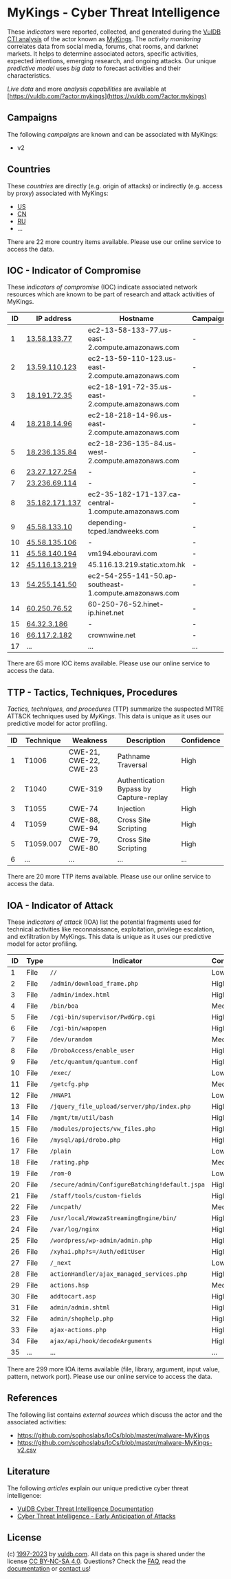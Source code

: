 # MyKings - Cyber Threat Intelligence

These _indicators_ were reported, collected, and generated during the [VulDB CTI analysis](https://vuldb.com/?kb.cti) of the actor known as [MyKings](https://vuldb.com/?actor.mykings). The _activity monitoring_ correlates data from social media, forums, chat rooms, and darknet markets. It helps to determine associated actors, specific activities, expected intentions, emerging research, and ongoing attacks. Our unique _predictive model_ uses _big data_ to forecast activities and their characteristics.

_Live data_ and more _analysis capabilities_ are available at [https://vuldb.com/?actor.mykings](https://vuldb.com/?actor.mykings)

## Campaigns

The following _campaigns_ are known and can be associated with MyKings:

* v2

## Countries

These _countries_ are directly (e.g. origin of attacks) or indirectly (e.g. access by proxy) associated with MyKings:

* [US](https://vuldb.com/?country.us)
* [CN](https://vuldb.com/?country.cn)
* [RU](https://vuldb.com/?country.ru)
* ...

There are 22 more country items available. Please use our online service to access the data.

## IOC - Indicator of Compromise

These _indicators of compromise_ (IOC) indicate associated network resources which are known to be part of research and attack activities of MyKings.

ID | IP address | Hostname | Campaign | Confidence
-- | ---------- | -------- | -------- | ----------
1 | [13.58.133.77](https://vuldb.com/?ip.13.58.133.77) | ec2-13-58-133-77.us-east-2.compute.amazonaws.com | - | Medium
2 | [13.59.110.123](https://vuldb.com/?ip.13.59.110.123) | ec2-13-59-110-123.us-east-2.compute.amazonaws.com | - | Medium
3 | [18.191.72.35](https://vuldb.com/?ip.18.191.72.35) | ec2-18-191-72-35.us-east-2.compute.amazonaws.com | - | Medium
4 | [18.218.14.96](https://vuldb.com/?ip.18.218.14.96) | ec2-18-218-14-96.us-east-2.compute.amazonaws.com | - | Medium
5 | [18.236.135.84](https://vuldb.com/?ip.18.236.135.84) | ec2-18-236-135-84.us-west-2.compute.amazonaws.com | - | Medium
6 | [23.27.127.254](https://vuldb.com/?ip.23.27.127.254) | - | - | High
7 | [23.236.69.114](https://vuldb.com/?ip.23.236.69.114) | - | - | High
8 | [35.182.171.137](https://vuldb.com/?ip.35.182.171.137) | ec2-35-182-171-137.ca-central-1.compute.amazonaws.com | - | Medium
9 | [45.58.133.10](https://vuldb.com/?ip.45.58.133.10) | depending-tcped.landweeks.com | - | High
10 | [45.58.135.106](https://vuldb.com/?ip.45.58.135.106) | - | - | High
11 | [45.58.140.194](https://vuldb.com/?ip.45.58.140.194) | vm194.ebouravi.com | - | High
12 | [45.116.13.219](https://vuldb.com/?ip.45.116.13.219) | 45.116.13.219.static.xtom.hk | - | High
13 | [54.255.141.50](https://vuldb.com/?ip.54.255.141.50) | ec2-54-255-141-50.ap-southeast-1.compute.amazonaws.com | - | Medium
14 | [60.250.76.52](https://vuldb.com/?ip.60.250.76.52) | 60-250-76-52.hinet-ip.hinet.net | - | High
15 | [64.32.3.186](https://vuldb.com/?ip.64.32.3.186) | - | - | High
16 | [66.117.2.182](https://vuldb.com/?ip.66.117.2.182) | crownwine.net | - | High
17 | ... | ... | ... | ...

There are 65 more IOC items available. Please use our online service to access the data.

## TTP - Tactics, Techniques, Procedures

_Tactics, techniques, and procedures_ (TTP) summarize the suspected MITRE ATT&CK techniques used by _MyKings_. This data is unique as it uses our predictive model for actor profiling.

ID | Technique | Weakness | Description | Confidence
-- | --------- | -------- | ----------- | ----------
1 | T1006 | CWE-21, CWE-22, CWE-23 | Pathname Traversal | High
2 | T1040 | CWE-319 | Authentication Bypass by Capture-replay | High
3 | T1055 | CWE-74 | Injection | High
4 | T1059 | CWE-88, CWE-94 | Cross Site Scripting | High
5 | T1059.007 | CWE-79, CWE-80 | Cross Site Scripting | High
6 | ... | ... | ... | ...

There are 20 more TTP items available. Please use our online service to access the data.

## IOA - Indicator of Attack

These _indicators of attack_ (IOA) list the potential fragments used for technical activities like reconnaissance, exploitation, privilege escalation, and exfiltration by MyKings. This data is unique as it uses our predictive model for actor profiling.

ID | Type | Indicator | Confidence
-- | ---- | --------- | ----------
1 | File | `//` | Low
2 | File | `/admin/download_frame.php` | High
3 | File | `/admin/index.html` | High
4 | File | `/bin/boa` | Medium
5 | File | `/cgi-bin/supervisor/PwdGrp.cgi` | High
6 | File | `/cgi-bin/wapopen` | High
7 | File | `/dev/urandom` | Medium
8 | File | `/DroboAccess/enable_user` | High
9 | File | `/etc/quantum/quantum.conf` | High
10 | File | `/exec/` | Low
11 | File | `/getcfg.php` | Medium
12 | File | `/HNAP1` | Low
13 | File | `/jquery_file_upload/server/php/index.php` | High
14 | File | `/mgmt/tm/util/bash` | High
15 | File | `/modules/projects/vw_files.php` | High
16 | File | `/mysql/api/drobo.php` | High
17 | File | `/plain` | Low
18 | File | `/rating.php` | Medium
19 | File | `/rom-0` | Low
20 | File | `/secure/admin/ConfigureBatching!default.jspa` | High
21 | File | `/staff/tools/custom-fields` | High
22 | File | `/uncpath/` | Medium
23 | File | `/usr/local/WowzaStreamingEngine/bin/` | High
24 | File | `/var/log/nginx` | High
25 | File | `/wordpress/wp-admin/admin.php` | High
26 | File | `/xyhai.php?s=/Auth/editUser` | High
27 | File | `/_next` | Low
28 | File | `actionHandler/ajax_managed_services.php` | High
29 | File | `actions.hsp` | Medium
30 | File | `addtocart.asp` | High
31 | File | `admin/admin.shtml` | High
32 | File | `admin/shophelp.php` | High
33 | File | `ajax-actions.php` | High
34 | File | `ajax/api/hook/decodeArguments` | High
35 | ... | ... | ...

There are 299 more IOA items available (file, library, argument, input value, pattern, network port). Please use our online service to access the data.

## References

The following list contains _external sources_ which discuss the actor and the associated activities:

* https://github.com/sophoslabs/IoCs/blob/master/malware-MyKings
* https://github.com/sophoslabs/IoCs/blob/master/malware-MyKings-v2.csv

## Literature

The following _articles_ explain our unique predictive cyber threat intelligence:

* [VulDB Cyber Threat Intelligence Documentation](https://vuldb.com/?kb.cti)
* [Cyber Threat Intelligence - Early Anticipation of Attacks](https://www.scip.ch/en/?labs.20201022)

## License

(c) [1997-2023](https://vuldb.com/?kb.changelog) by [vuldb.com](https://vuldb.com/?kb.about). All data on this page is shared under the license [CC BY-NC-SA 4.0](https://creativecommons.org/licenses/by-nc-sa/4.0/). Questions? Check the [FAQ](https://vuldb.com/?kb.faq), read the [documentation](https://vuldb.com/?kb) or [contact us](https://vuldb.com/?contact)!

